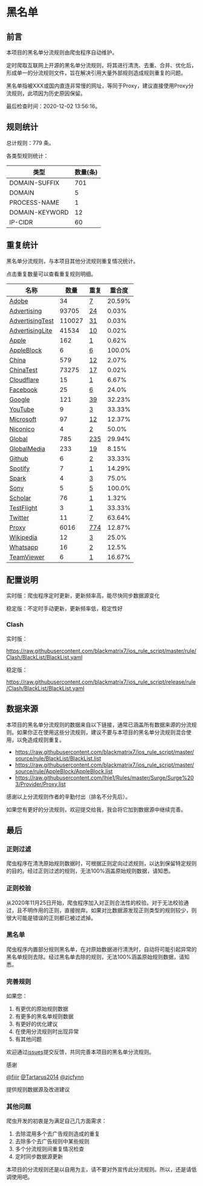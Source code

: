# 黑名单

## 前言

本项目的黑名单分流规则由爬虫程序自动维护。

定时爬取互联网上开源的黑名单分流规则，将其进行清洗、去重、合并、优化后，形成单一的分流规则文件，旨在解决引用大量外部规则造成规则重复的问题。

黑名单指被XXX或国内直连非常慢的网址，等同于Proxy，建议直接使用Proxy分流规则，此项因为历史原因保留。



最后检查时间：2020-12-02 13:56:16。

## 规则统计

总计规则：779 条。

各类型规则统计：

| 类型 | 数量(条) |
| ---- | ---- |
| DOMAIN-SUFFIX | 701 |
| DOMAIN | 5 |
| PROCESS-NAME | 1 |
| DOMAIN-KEYWORD | 12 |
| IP-CIDR | 60 |
## 重复统计

黑名单分流规则，与本项目其他分流规则重复情况统计。

点击重复数量可以查看重复规则明细。

| 名称 | 数量 | 重复 | 重合度 |
| ---- | ---- | ---- | ------ |
|  [Adobe](https://github.com/blackmatrix7/ios_rule_script/tree/master/rule/Clash/Adobe)    | 34   | [7](https://github.com/blackmatrix7/ios_rule_script/tree/master/rule/Clash/BlackList/Repeat.list)   |   20.59% |
|  [Advertising](https://github.com/blackmatrix7/ios_rule_script/tree/master/rule/Clash/Advertising)    | 93705   | [24](https://github.com/blackmatrix7/ios_rule_script/tree/master/rule/Clash/BlackList/Repeat.list)   |   0.03% |
|  [AdvertisingTest](https://github.com/blackmatrix7/ios_rule_script/tree/master/rule/Clash/AdvertisingTest)    | 110027   | [31](https://github.com/blackmatrix7/ios_rule_script/tree/master/rule/Clash/BlackList/Repeat.list)   |   0.03% |
|  [AdvertisingLite](https://github.com/blackmatrix7/ios_rule_script/tree/master/rule/Clash/AdvertisingLite)    | 41534   | [10](https://github.com/blackmatrix7/ios_rule_script/tree/master/rule/Clash/BlackList/Repeat.list)   |   0.02% |
|  [Apple](https://github.com/blackmatrix7/ios_rule_script/tree/master/rule/Clash/Apple)    | 162   | [1](https://github.com/blackmatrix7/ios_rule_script/tree/master/rule/Clash/BlackList/Repeat.list)   |   0.62% |
|  [AppleBlock](https://github.com/blackmatrix7/ios_rule_script/tree/master/rule/Clash/AppleBlock)    | 6   | [6](https://github.com/blackmatrix7/ios_rule_script/tree/master/rule/Clash/BlackList/Repeat.list)   |   100.0% |
|  [China](https://github.com/blackmatrix7/ios_rule_script/tree/master/rule/Clash/China)    | 579   | [12](https://github.com/blackmatrix7/ios_rule_script/tree/master/rule/Clash/BlackList/Repeat.list)   |   2.07% |
|  [ChinaTest](https://github.com/blackmatrix7/ios_rule_script/tree/master/rule/Clash/ChinaTest)    | 73275   | [17](https://github.com/blackmatrix7/ios_rule_script/tree/master/rule/Clash/BlackList/Repeat.list)   |   0.02% |
|  [Cloudflare](https://github.com/blackmatrix7/ios_rule_script/tree/master/rule/Clash/Cloudflare)    | 15   | [1](https://github.com/blackmatrix7/ios_rule_script/tree/master/rule/Clash/BlackList/Repeat.list)   |   6.67% |
|  [Facebook](https://github.com/blackmatrix7/ios_rule_script/tree/master/rule/Clash/Facebook)    | 25   | [6](https://github.com/blackmatrix7/ios_rule_script/tree/master/rule/Clash/BlackList/Repeat.list)   |   24.0% |
|  [Google](https://github.com/blackmatrix7/ios_rule_script/tree/master/rule/Clash/Google)    | 121   | [39](https://github.com/blackmatrix7/ios_rule_script/tree/master/rule/Clash/BlackList/Repeat.list)   |   32.23% |
|  [YouTube](https://github.com/blackmatrix7/ios_rule_script/tree/master/rule/Clash/YouTube)    | 9   | [3](https://github.com/blackmatrix7/ios_rule_script/tree/master/rule/Clash/BlackList/Repeat.list)   |   33.33% |
|  [Microsoft](https://github.com/blackmatrix7/ios_rule_script/tree/master/rule/Clash/Microsoft)    | 97   | [12](https://github.com/blackmatrix7/ios_rule_script/tree/master/rule/Clash/BlackList/Repeat.list)   |   12.37% |
|  [Niconico](https://github.com/blackmatrix7/ios_rule_script/tree/master/rule/Clash/Niconico)    | 4   | [2](https://github.com/blackmatrix7/ios_rule_script/tree/master/rule/Clash/BlackList/Repeat.list)   |   50.0% |
|  [Global](https://github.com/blackmatrix7/ios_rule_script/tree/master/rule/Clash/Global)    | 785   | [235](https://github.com/blackmatrix7/ios_rule_script/tree/master/rule/Clash/BlackList/Repeat.list)   |   29.94% |
|  [GlobalMedia](https://github.com/blackmatrix7/ios_rule_script/tree/master/rule/Clash/GlobalMedia)    | 233   | [19](https://github.com/blackmatrix7/ios_rule_script/tree/master/rule/Clash/BlackList/Repeat.list)   |   8.15% |
|  [Github](https://github.com/blackmatrix7/ios_rule_script/tree/master/rule/Clash/Github)    | 6   | [2](https://github.com/blackmatrix7/ios_rule_script/tree/master/rule/Clash/BlackList/Repeat.list)   |   33.33% |
|  [Spotify](https://github.com/blackmatrix7/ios_rule_script/tree/master/rule/Clash/Spotify)    | 7   | [1](https://github.com/blackmatrix7/ios_rule_script/tree/master/rule/Clash/BlackList/Repeat.list)   |   14.29% |
|  [Spark](https://github.com/blackmatrix7/ios_rule_script/tree/master/rule/Clash/Spark)    | 4   | [3](https://github.com/blackmatrix7/ios_rule_script/tree/master/rule/Clash/BlackList/Repeat.list)   |   75.0% |
|  [Sony](https://github.com/blackmatrix7/ios_rule_script/tree/master/rule/Clash/Sony)    | 5   | [5](https://github.com/blackmatrix7/ios_rule_script/tree/master/rule/Clash/BlackList/Repeat.list)   |   100.0% |
|  [Scholar](https://github.com/blackmatrix7/ios_rule_script/tree/master/rule/Clash/Scholar)    | 76   | [1](https://github.com/blackmatrix7/ios_rule_script/tree/master/rule/Clash/BlackList/Repeat.list)   |   1.32% |
|  [TestFlight](https://github.com/blackmatrix7/ios_rule_script/tree/master/rule/Clash/TestFlight)    | 3   | [1](https://github.com/blackmatrix7/ios_rule_script/tree/master/rule/Clash/BlackList/Repeat.list)   |   33.33% |
|  [Twitter](https://github.com/blackmatrix7/ios_rule_script/tree/master/rule/Clash/Twitter)    | 11   | [7](https://github.com/blackmatrix7/ios_rule_script/tree/master/rule/Clash/BlackList/Repeat.list)   |   63.64% |
|  [Proxy](https://github.com/blackmatrix7/ios_rule_script/tree/master/rule/Clash/Proxy)    | 6016   | [774](https://github.com/blackmatrix7/ios_rule_script/tree/master/rule/Clash/BlackList/Repeat.list)   |   12.87% |
|  [Wikipedia](https://github.com/blackmatrix7/ios_rule_script/tree/master/rule/Clash/Wikipedia)    | 12   | [3](https://github.com/blackmatrix7/ios_rule_script/tree/master/rule/Clash/BlackList/Repeat.list)   |   25.0% |
|  [Whatsapp](https://github.com/blackmatrix7/ios_rule_script/tree/master/rule/Clash/Whatsapp)    | 16   | [2](https://github.com/blackmatrix7/ios_rule_script/tree/master/rule/Clash/BlackList/Repeat.list)   |   12.5% |
|  [TeamViewer](https://github.com/blackmatrix7/ios_rule_script/tree/master/rule/Clash/TeamViewer)    | 6   | [1](https://github.com/blackmatrix7/ios_rule_script/tree/master/rule/Clash/BlackList/Repeat.list)   |   16.67% |
## 配置说明

实时版：爬虫程序定时更新，更新频率高，能尽快同步数据源变化

稳定版：不定时手动更新，更新频率低，稳定性好

### Clash 
实时版：

https://raw.githubusercontent.com/blackmatrix7/ios_rule_script/master/rule/Clash/BlackList/BlackList.yaml

稳定版：

https://raw.githubusercontent.com/blackmatrix7/ios_rule_script/release/rule/Clash/BlackList/BlackList.yaml

## 数据来源

本项目的黑名单分流规则的数据来自以下链接，通常已涵盖所有数据来源的分流规则。如果你正在使用这些分流规则，建议不要与本项目的黑名单分流规则混合使用，以免造成规则重复。

- https://raw.githubusercontent.com/blackmatrix7/ios_rule_script/master/source/rule/BlackList/BlackList.list
- https://raw.githubusercontent.com/blackmatrix7/ios_rule_script/master/source/rule/AppleBlock/AppleBlock.list
- https://raw.githubusercontent.com/lhie1/Rules/master/Surge/Surge%203/Provider/Proxy.list


感谢以上分流规则作者的辛勤付出（排名不分先后）。

如果您有更好的分流规则，欢迎提交给我，我会将它加到数据源中继续完善。

## 最后

### 正则过滤

爬虫程序在清洗原始规则数据时，可根据正则定向过滤规则，以达到保留特定规则的目的。经过正则过滤的规则，无法100%涵盖原始规则数据，请知悉。

### 正则校验

从2020年11月25日开始，爬虫程序加入对正则合法性的校验。对于无法校验通过，且不明作用的正则，直接抛弃。如果对比数据源发现正则类型的规则较少，则很大可能是错误的正则都已被过滤掉。

### 黑名单

爬虫程序内置部分规则黑名单，在对原始数据进行清洗时，自动将可能引起异常的黑名单规则去除。经过黑名单去除的规则，无法100%涵盖原始规则数据，请知悉。

### 完善规则

如果您：

1. 有更优的原始规则数据
2. 有更多的黑名单规则数据
3. 有更好的优化建议
4. 在使用分流规则时出现异常
5. 有其他问题

欢迎通过[issues](https://github.com/blackmatrix7/ios_rule_script/issues/new)提交反馈，共同完善本项目的黑名单分流规则。

感谢

[@fiiir](https://github.com/fiiir) [@Tartarus2014](https://github.com/Tartarus2014) [@zjcfynn](https://github.com/zjcfynn) 

提供规则数据源及改进建议

### 其他问题

爬虫开发的初衷是为满足自己几方面需求：

1. 去除混用多个去广告规则造成的重复
2. 去除多个去广告规则中某些规则
3. 多个分流规则间重复情况检查
4. 定时同步数据源更新

本项目的分流规则还是以自用为主，请不要对外宣传此分流规则。所以，还是请低调使用吧。